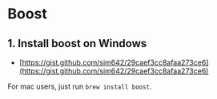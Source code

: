 # Boost

## 1. Install boost on Windows

- [https://gist.github.com/sim642/29caef3cc8afaa273ce6](https://gist.github.com/sim642/29caef3cc8afaa273ce6)

For mac users, just run `brew install boost`.
